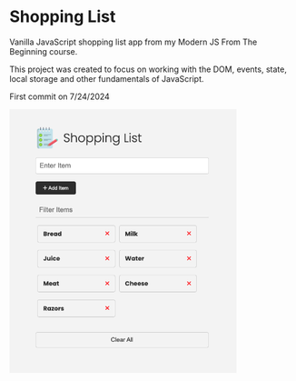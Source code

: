 # Shopping List

Vanilla JavaScript shopping list app from my Modern JS From The Beginning course.

This project was created to focus on working with the DOM, events, state, local storage and other fundamentals of JavaScript.

First commit on 7/24/2024

<img src="images/screen.png" width="400">

